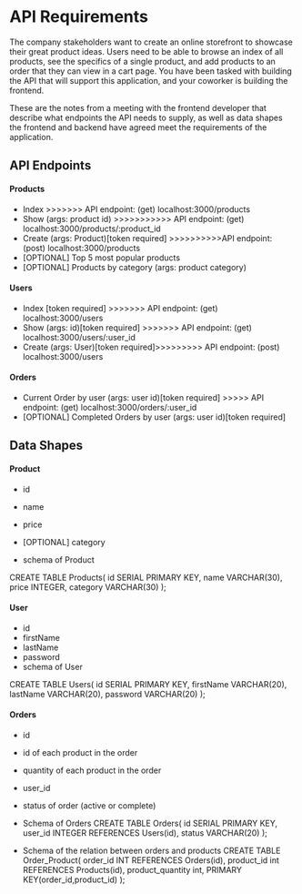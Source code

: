 # API Requirements
The company stakeholders want to create an online storefront to showcase their great product ideas. Users need to be able to browse an index of all products, see the specifics of a single product, and add products to an order that they can view in a cart page. You have been tasked with building the API that will support this application, and your coworker is building the frontend.

These are the notes from a meeting with the frontend developer that describe what endpoints the API needs to supply, as well as data shapes the frontend and backend have agreed meet the requirements of the application. 

## API Endpoints
#### Products
- Index  >>>>>>>     API endpoint:  (get)  localhost:3000/products
- Show (args: product id)   >>>>>>>>>>>    API endpoint: (get) localhost:3000/products/:product_id
- Create (args: Product)[token required] >>>>>>>>>>API endpoint: (post) localhost:3000/products
- [OPTIONAL] Top 5 most popular products 
- [OPTIONAL] Products by category (args: product category)

#### Users
- Index [token required] >>>>>>>   API endpoint:  (get)  localhost:3000/users
- Show (args: id)[token required] >>>>>>>  API endpoint:  (get)  localhost:3000/users/:user_id
- Create (args: User)[token required]>>>>>>>>> API endpoint: (post) localhost:3000/users

#### Orders
- Current Order by user (args: user id)[token required] >>>>> API endpoint:  (get)  localhost:3000/orders/:user_id 
- [OPTIONAL] Completed Orders by user (args: user id)[token required]
## Data Shapes
#### Product
-  id
- name
- price
- [OPTIONAL] category

- schema of Product

CREATE TABLE Products(
    id SERIAL PRIMARY KEY,
name VARCHAR(30),
price INTEGER,
category VARCHAR(30)
);


#### User
- id
- firstName
- lastName
- password
- schema of User 

CREATE TABLE Users(
    id SERIAL PRIMARY KEY,
 firstName VARCHAR(20),
 lastName VARCHAR(20),
 password VARCHAR(20)
);

#### Orders
- id
- id of each product in the order
- quantity of each product in the order
- user_id
- status of order (active or complete)

- Schema of Orders
CREATE TABLE Orders(
    id  SERIAL PRIMARY KEY,
 user_id INTEGER REFERENCES Users(id),
 status VARCHAR(20)
);

- Schema of the relation between orders and products
CREATE TABLE Order_Product(
    order_id INT REFERENCES Orders(id),
    product_id int REFERENCES Products(id),
    product_quantity int,
    PRIMARY KEY(order_id,product_id)
);